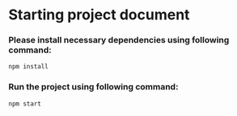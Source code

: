 # Starting project document

### Please install necessary dependencies using following command:

```
npm install
```

### Run the project using following command:

```
npm start
```
